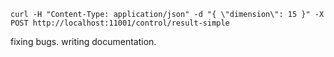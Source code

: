 `curl -H "Content-Type: application/json" -d "{ \"dimension\": 15 }" -X POST http://localhost:11001/control/result-simple`



fixing bugs.
writing documentation.